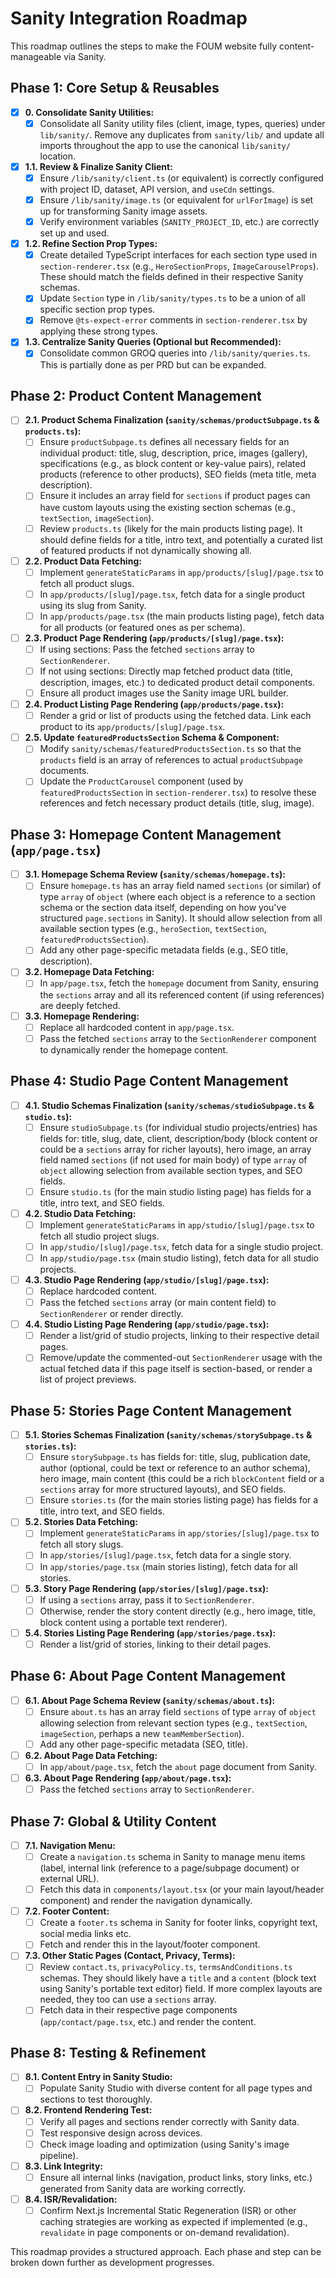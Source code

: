 # Sanity Integration Roadmap

This roadmap outlines the steps to make the FOUM website fully content-manageable via Sanity.

## Phase 1: Core Setup & Reusables

-   [x] **0. Consolidate Sanity Utilities:**
    -   [x] Consolidate all Sanity utility files (client, image, types, queries) under `lib/sanity/`. Remove any duplicates from `sanity/lib/` and update all imports throughout the app to use the canonical `lib/sanity/` location.
-   [x] **1.1. Review & Finalize Sanity Client:**
    -   [x] Ensure `/lib/sanity/client.ts` (or equivalent) is correctly configured with project ID, dataset, API version, and `useCdn` settings.
    -   [x] Ensure `/lib/sanity/image.ts` (or equivalent for `urlForImage`) is set up for transforming Sanity image assets.
    -   [x] Verify environment variables (`SANITY_PROJECT_ID`, etc.) are correctly set up and used.
-   [x] **1.2. Refine Section Prop Types:**
    -   [x] Create detailed TypeScript interfaces for each section type used in `section-renderer.tsx` (e.g., `HeroSectionProps`, `ImageCarouselProps`). These should match the fields defined in their respective Sanity schemas.
    -   [x] Update `Section` type in `/lib/sanity/types.ts` to be a union of all specific section prop types.
    -   [x] Remove `@ts-expect-error` comments in `section-renderer.tsx` by applying these strong types.
-   [x] **1.3. Centralize Sanity Queries (Optional but Recommended):**
    -   [x] Consolidate common GROQ queries into `/lib/sanity/queries.ts`. This is partially done as per PRD but can be expanded.

## Phase 2: Product Content Management

-   [ ] **2.1. Product Schema Finalization (`sanity/schemas/productSubpage.ts` & `products.ts`):**
    -   [ ] Ensure `productSubpage.ts` defines all necessary fields for an individual product: title, slug, description, price, images (gallery), specifications (e.g., as block content or key-value pairs), related products (reference to other products), SEO fields (meta title, meta description).
    -   [ ] Ensure it includes an array field for `sections` if product pages can have custom layouts using the existing section schemas (e.g., `textSection`, `imageSection`).
    -   [ ] Review `products.ts` (likely for the main products listing page). It should define fields for a title, intro text, and potentially a curated list of featured products if not dynamically showing all.
-   [ ] **2.2. Product Data Fetching:**
    -   [ ] Implement `generateStaticParams` in `app/products/[slug]/page.tsx` to fetch all product slugs.
    -   [ ] In `app/products/[slug]/page.tsx`, fetch data for a single product using its slug from Sanity.
    -   [ ] In `app/products/page.tsx` (the main products listing page), fetch data for all products (or featured ones as per schema).
-   [ ] **2.3. Product Page Rendering (`app/products/[slug]/page.tsx`):**
    -   [ ] If using sections: Pass the fetched `sections` array to `SectionRenderer`.
    -   [ ] If not using sections: Directly map fetched product data (title, description, images, etc.) to dedicated product detail components.
    -   [ ] Ensure all product images use the Sanity image URL builder.
-   [ ] **2.4. Product Listing Page Rendering (`app/products/page.tsx`):**
    -   [ ] Render a grid or list of products using the fetched data. Link each product to its `app/products/[slug]/page.tsx`.
-   [ ] **2.5. Update `featuredProductsSection` Schema & Component:**
    -   [ ] Modify `sanity/schemas/featuredProductsSection.ts` so that the `products` field is an array of references to actual `productSubpage` documents.
    -   [ ] Update the `ProductCarousel` component (used by `featuredProductsSection` in `section-renderer.tsx`) to resolve these references and fetch necessary product details (title, slug, image).

## Phase 3: Homepage Content Management (`app/page.tsx`)

-   [ ] **3.1. Homepage Schema Review (`sanity/schemas/homepage.ts`):**
    -   [ ] Ensure `homepage.ts` has an array field named `sections` (or similar) of type `array` of `object` (where each object is a reference to a section schema or the section data itself, depending on how you've structured `page.sections` in Sanity). It should allow selection from all available section types (e.g., `heroSection`, `textSection`, `featuredProductsSection`).
    -   [ ] Add any other page-specific metadata fields (e.g., SEO title, description).
-   [ ] **3.2. Homepage Data Fetching:**
    -   [ ] In `app/page.tsx`, fetch the `homepage` document from Sanity, ensuring the `sections` array and all its referenced content (if using references) are deeply fetched.
-   [ ] **3.3. Homepage Rendering:**
    -   [ ] Replace all hardcoded content in `app/page.tsx`.
    -   [ ] Pass the fetched `sections` array to the `SectionRenderer` component to dynamically render the homepage content.

## Phase 4: Studio Page Content Management

-   [ ] **4.1. Studio Schemas Finalization (`sanity/schemas/studioSubpage.ts` & `studio.ts`):**
    -   [ ] Ensure `studioSubpage.ts` (for individual studio projects/entries) has fields for: title, slug, date, client, description/body (block content or could be a `sections` array for richer layouts), hero image, an array field named `sections` (if not used for main body) of type `array` of `object` allowing selection from available section types, and SEO fields.
    -   [ ] Ensure `studio.ts` (for the main studio listing page) has fields for a title, intro text, and SEO fields.
-   [ ] **4.2. Studio Data Fetching:**
    -   [ ] Implement `generateStaticParams` in `app/studio/[slug]/page.tsx` to fetch all studio project slugs.
    -   [ ] In `app/studio/[slug]/page.tsx`, fetch data for a single studio project.
    -   [ ] In `app/studio/page.tsx` (main studio listing), fetch data for all studio projects.
-   [ ] **4.3. Studio Page Rendering (`app/studio/[slug]/page.tsx`):**
    -   [ ] Replace hardcoded content.
    -   [ ] Pass the fetched `sections` array (or main content field) to `SectionRenderer` or render directly.
-   [ ] **4.4. Studio Listing Page Rendering (`app/studio/page.tsx`):**
    -   [ ] Render a list/grid of studio projects, linking to their respective detail pages.
    -   [ ] Remove/update the commented-out `SectionRenderer` usage with the actual fetched data if this page itself is section-based, or render a list of project previews.

## Phase 5: Stories Page Content Management

-   [ ] **5.1. Stories Schemas Finalization (`sanity/schemas/storySubpage.ts` & `stories.ts`):**
    -   [ ] Ensure `storySubpage.ts` has fields for: title, slug, publication date, author (optional, could be text or reference to an author schema), hero image, main content (this could be a rich `blockContent` field or a `sections` array for more structured layouts), and SEO fields.
    -   [ ] Ensure `stories.ts` (for the main stories listing page) has fields for a title, intro text, and SEO fields.
-   [ ] **5.2. Stories Data Fetching:**
    -   [ ] Implement `generateStaticParams` in `app/stories/[slug]/page.tsx` to fetch all story slugs.
    -   [ ] In `app/stories/[slug]/page.tsx`, fetch data for a single story.
    -   [ ] In `app/stories/page.tsx` (main stories listing), fetch data for all stories.
-   [ ] **5.3. Story Page Rendering (`app/stories/[slug]/page.tsx`):**
    -   [ ] If using a `sections` array, pass it to `SectionRenderer`.
    -   [ ] Otherwise, render the story content directly (e.g., hero image, title, block content using a portable text renderer).
-   [ ] **5.4. Stories Listing Page Rendering (`app/stories/page.tsx`):**
    -   [ ] Render a list/grid of stories, linking to their detail pages.

## Phase 6: About Page Content Management

-   [ ] **6.1. About Page Schema Review (`sanity/schemas/about.ts`):**
    -   [ ] Ensure `about.ts` has an array field `sections` of type `array` of `object` allowing selection from relevant section types (e.g., `textSection`, `imageSection`, perhaps a new `teamMemberSection`).
    -   [ ] Add any other page-specific metadata (SEO, title).
-   [ ] **6.2. About Page Data Fetching:**
    -   [ ] In `app/about/page.tsx`, fetch the `about` page document from Sanity.
-   [ ] **6.3. About Page Rendering (`app/about/page.tsx`):**
    -   [ ] Pass the fetched `sections` array to `SectionRenderer`.

## Phase 7: Global & Utility Content

-   [ ] **7.1. Navigation Menu:**
    -   [ ] Create a `navigation.ts` schema in Sanity to manage menu items (label, internal link (reference to a page/subpage document) or external URL).
    -   [ ] Fetch this data in `components/layout.tsx` (or your main layout/header component) and render the navigation dynamically.
-   [ ] **7.2. Footer Content:**
    -   [ ] Create a `footer.ts` schema in Sanity for footer links, copyright text, social media links etc.
    -   [ ] Fetch and render this in the layout/footer component.
-   [ ] **7.3. Other Static Pages (Contact, Privacy, Terms):**
    -   [ ] Review `contact.ts`, `privacyPolicy.ts`, `termsAndConditions.ts` schemas. They should likely have a `title` and a `content` (block text using Sanity's portable text editor) field. If more complex layouts are needed, they too can use a `sections` array.
    -   [ ] Fetch data in their respective page components (`app/contact/page.tsx`, etc.) and render the content.

## Phase 8: Testing & Refinement

-   [ ] **8.1. Content Entry in Sanity Studio:**
    -   [ ] Populate Sanity Studio with diverse content for all page types and sections to test thoroughly.
-   [ ] **8.2. Frontend Rendering Test:**
    -   [ ] Verify all pages and sections render correctly with Sanity data.
    -   [ ] Test responsive design across devices.
    -   [ ] Check image loading and optimization (using Sanity's image pipeline).
-   [ ] **8.3. Link Integrity:**
    -   [ ] Ensure all internal links (navigation, product links, story links, etc.) generated from Sanity data are working correctly.
-   [ ] **8.4. ISR/Revalidation:**
    -   [ ] Confirm Next.js Incremental Static Regeneration (ISR) or other caching strategies are working as expected if implemented (e.g., `revalidate` in page components or on-demand revalidation).

This roadmap provides a structured approach. Each phase and step can be broken down further as development progresses.